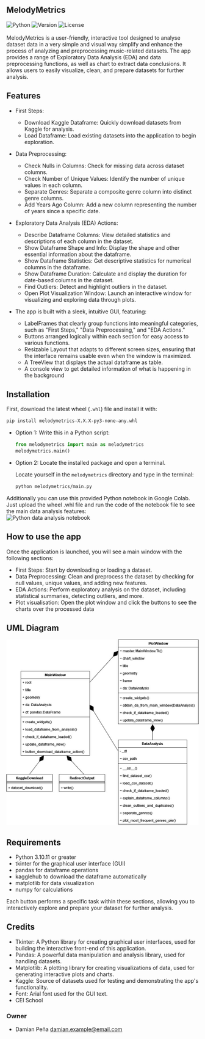 MelodyMetrics
-------------
![Python](https://badgen.net/badge/python/3.10.11/cyan?icon=pypi)
![Version](https://img.shields.io/github/v/release/big-damian/melodymetrics)
![License](https://img.shields.io/badge/license-CC%20BY--NC--SA%204.0-lightgrey)
<br>
<br>
MelodyMetrics is a user-friendly, interactive tool designed to analyse dataset data in a very simple and visual way 
simplify and enhance the process of analyzing and 
preprocessing music-related datasets. The app provides a range of Exploratory Data Analysis (EDA) and data preprocessing
functions, as well as chart to extract data conclusions. It allows users
to easily visualize, clean, and prepare datasets for further analysis.

## Features
- First Steps:
  - Download Kaggle Dataframe: Quickly download datasets from Kaggle for analysis.
  - Load Dataframe: Load existing datasets into the application to begin exploration.

- Data Preprocessing:
  - Check Nulls in Columns: Check for missing data across dataset columns.
  - Check Number of Unique Values: Identify the number of unique values in each column.
  - Separate Genres: Separate a composite genre column into distinct genre columns.
  - Add Years Ago Column: Add a new column representing the number of years since a specific date.

- Exploratory Data Analysis (EDA) Actions:
  - Describe Dataframe Columns: View detailed statistics and descriptions of each column in the dataset.
  - Show Dataframe Shape and Info: Display the shape and other essential information about the dataframe.
  - Show Dataframe Statistics: Get descriptive statistics for numerical columns in the dataframe.
  - Show Dataframe Duration: Calculate and display the duration for date-based columns in the dataset.
  - Find Outliers: Detect and highlight outliers in the dataset.
  - Open Plot Visualization Window: Launch an interactive window for visualizing and exploring data through plots.

- The app is built with a sleek, intuitive GUI, featuring:
  - LabelFrames that clearly group functions into meaningful categories, such as "First Steps," "Data Preprocessing," and "EDA Actions."
  - Buttons arranged logically within each section for easy access to various functions.
  - Resizable Layout that adapts to different screen sizes, ensuring that the interface remains usable even when the window is maximized.
  - A TreeView that displays the actual dataframe as table.
  - A console view to get detailed information of what is happening in the background

## Installation
First, download the latest wheel (`.whl`) file and install it with:

  ```bash
  pip install melodymetrics-X.X.X-py3-none-any.whl
  ```

- Option 1: Write this in a Python script:

  ```python
  from melodymetrics import main as melodymetrics
  melodymetrics.main()
  ```

- Option 2: Locate the installed package and open a terminal.

  Locate yourself in the `melodymetrics` directory and type in the terminal:

  ```bash
  python melodymetrics/main.py
  ```
Additionally you can use this provided Python notebook in Google Colab. Just upload the wheel .whl file and run the code of the notebook file to see the main data analysis features:
<br>
![Python data analysis notebook](melodymetrics/resources/MelodyMetrics_DataAnalysis_example_usage_notebook.ipynb)

## How to use the app
Once the application is launched, you will see a main window with the following sections:
  - First Steps: Start by downloading or loading a dataset.
  - Data Preprocessing: Clean and preprocess the dataset by checking for null values, unique values, and adding new features.
  - EDA Actions: Perform exploratory analysis on the dataset, including statistical summaries, detecting outliers, and more.
  - Plot visualisation: Open the plot window and click the buttons to see the charts over the processed data

## UML Diagram
![UML Diagram](melodymetrics/resources/uml/uml.jpg)

## Requirements
  - Python 3.10.11 or greater
  - tkinter for the graphical user interface (GUI)
  - pandas for dataframe operations
  - kagglehub to download the dataframe automatically
  - matplotlib for data visualization
  - numpy for calculations

Each button performs a specific task within these sections, allowing you to interactively explore and prepare your dataset for further analysis.

## Credits
- Tkinter: A Python library for creating graphical user interfaces, used for building the interactive front-end of this application.
- Pandas: A powerful data manipulation and analysis library, used for handling datasets.
- Matplotlib: A plotting library for creating visualizations of data, used for generating interactive plots and charts.
- Kaggle: Source of datasets used for testing and demonstrating the app's functionality.
- Font: Arial font used for the GUI text.
- CEI School 

### Owner
- Damian Peña damian.example@email.com
